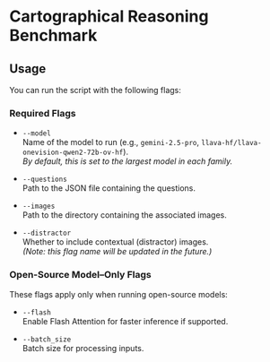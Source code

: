 # Cartographical Reasoning Benchmark

## Usage

You can run the script with the following flags:  

### Required Flags

- `--model`  
  Name of the model to run (e.g., `gemini-2.5-pro`, `llava-hf/llava-onevision-qwen2-72b-ov-hf`).  
  *By default, this is set to the largest model in each family.*  

- `--questions`  
  Path to the JSON file containing the questions.  

- `--images`  
  Path to the directory containing the associated images.  

- `--distractor`  
  Whether to include contextual (distractor) images.  
  *(Note: this flag name will be updated in the future.)*  

### Open-Source Model–Only Flags
These flags apply only when running open-source models:  

- `--flash`  
  Enable Flash Attention for faster inference if supported.  

- `--batch_size`  
  Batch size for processing inputs.  